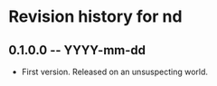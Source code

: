 # Revision history for nd

## 0.1.0.0 -- YYYY-mm-dd

* First version. Released on an unsuspecting world.
